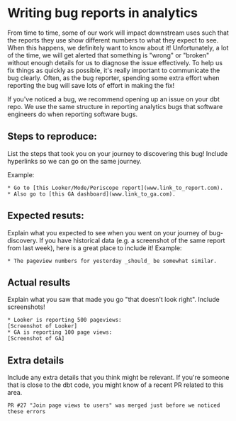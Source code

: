 # Writing bug reports in analytics
From time to time, some of our work will impact downstream uses such that the reports they use show different numbers to what they expect to see. When this happens, we definitely want to know about it! Unfortunately, a lot of the time, we will get alerted that something is "wrong" or "broken" without enough details for us to diagnose the issue effectively. To help us fix things as quickly as possible, it's really important to communicate the bug clearly. Often, as the bug reporter, spending some extra effort when reporting the bug will save lots of effort in making the fix!

If you've noticed a bug, we recommend opening up an issue on your dbt repo. We use the same structure in reporting analytics bugs that software engineers do when reporting software bugs.

## Steps to reproduce:
List the steps that took you on your journey to discovering this bug! Include hyperlinks so we can go on the same journey.

Example:
```
* Go to [this Looker/Mode/Periscope report](www.link_to_report.com).
* Also go to [this GA dashboard](www.link_to_ga.com).
```

## Expected resuts:
Explain what you expected to see when you went on your journey of bug-discovery. If you have historical data (e.g. a screenshot of the same report from last week), here is a great place to include it!
Example:
```
* The pageview numbers for yesterday _should_ be somewhat similar.
```

## Actual results
Explain what you saw that made you go "that doesn't look right". Include screenshots!
```
* Looker is reporting 500 pageviews:
[Screenshot of Looker]
* GA is reporting 100 page views:
[Screenshot of GA]
```

## Extra details
Include any extra details that you think might be relevant. If you're someone that is close to the dbt code, you might know of a recent PR related to this area.
```
PR #27 "Join page views to users" was merged just before we noticed these errors
```
